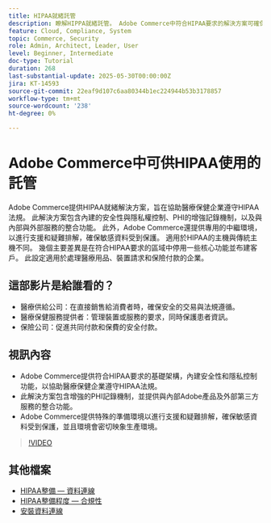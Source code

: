 ```yaml
---
title: HIPAA就緒託管
description: 瞭解HIPPA就緒託管。 Adobe Commerce中符合HIPAA要求的解決方案可確保醫療保健企業使用安全、合規的電子商務。
feature: Cloud, Compliance, System
topic: Commerce, Security
role: Admin, Architect, Leader, User
level: Beginner, Intermediate
doc-type: Tutorial
duration: 268
last-substantial-update: 2025-05-30T00:00:00Z
jira: KT-14593
source-git-commit: 22eaf9d107c6aa80344b1ec224944b53b3178857
workflow-type: tm+mt
source-wordcount: '238'
ht-degree: 0%

---
```



# Adobe Commerce中可供HIPAA使用的託管

Adobe Commerce提供HIPAA就緒解決方案，旨在協助醫療保健企業遵守HIPAA法規。 此解決方案包含內建的安全性與隱私權控制、PHI的增強記錄機制，以及與內部與外部服務的整合功能。 此外，Adobe Commerce還提供專用的中繼環境，以進行支援和疑難排解，確保敏感資料受到保護。 適用於HIPAA的主機與傳統主機不同。 幾個主要差異是在符合HIPAA要求的區域中停用一些核心功能並布建客戶。 此設定適用於處理醫療用品、裝置請求和保險付款的企業。

## 這部影片是給誰看的？

* 醫療供給公司：在直接銷售給消費者時，確保安全的交易與法規遵循。
* 醫療保健服務提供者：管理裝置或服務的要求，同時保護患者資訊。
* 保險公司：促進共同付款和保費的安全付款。

## 視訊內容

* Adobe Commerce提供符合HIPAA要求的基礎架構，內建安全性和隱私控制功能，以協助醫療保健企業遵守HIPAA法規。
* 此解決方案包含增強的PHI記錄機制，並提供與內部Adobe產品及外部第三方服務的整合功能。
* Adobe Commerce提供特殊的準備環境以進行支援和疑難排解，確保敏感資料受到保護，並且環境會密切映象生產環境。

>[!VIDEO](https://video.tv.adobe.com/v/3463177/?learn=on&enablevpops)

## 其他檔案

* [HIPAA整備 — 資料連線](https://experienceleague.adobe.com/zh-hant/docs/commerce/data-connection/hipaa-readiness)
* [HIPAA整備程度 — 合規性](https://experienceleague.adobe.com/zh-hant/docs/commerce-admin/start/compliance/hipaa-ready-service/overview)
* [安裝資料連線](https://experienceleague.adobe.com/zh-hant/docs/commerce/data-connection/fundamentals/install)

